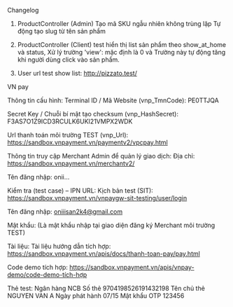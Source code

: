 Changelog

1. ProductController (Admin)
   Tạo mã SKU ngẫu nhiên không trùng lặp
   Tự động tạo slug từ tên sản phẩm

1. ProductController (Client)
   test hiển thị list sản phẩm theo show_at_home và status,
   Xử lý trường 'view': mặc định là 0 và Trường này tự động tăng khi người dùng click vào sản phẩm.

1. User
   url test show list: http://pizzato.test/

VN pay

Thông tin cấu hình:
Terminal ID / Mã Website (vnp_TmnCode): PE0TTJQA

Secret Key / Chuỗi bí mật tạo checksum (vnp_HashSecret): F3AS7O1Z9ICD3RCULK6UKI21VMPX2WDK

Url thanh toán môi trường TEST (vnp_Url): https://sandbox.vnpayment.vn/paymentv2/vpcpay.html

Thông tin truy cập Merchant Admin để quản lý giao dịch:
Địa chỉ: https://sandbox.vnpayment.vn/merchantv2/

Tên đăng nhập: onii...


Kiểm tra (test case) – IPN URL:
Kịch bản test (SIT): https://sandbox.vnpayment.vn/vnpaygw-sit-testing/user/login

Tên đăng nhập: oniiisan2k4@gmail.com

Mật khẩu: (Là mật khẩu nhập tại giao diện đăng ký Merchant môi trường TEST)

Tài liệu:
Tài liệu hướng dẫn tích hợp: https://sandbox.vnpayment.vn/apis/docs/thanh-toan-pay/pay.html

Code demo tích hợp: https://sandbox.vnpayment.vn/apis/vnpay-demo/code-demo-tích-hợp

Thẻ test:
Ngân hàng	NCB
Số thẻ	9704198526191432198
Tên chủ thẻ	NGUYEN VAN A
Ngày phát hành	07/15
Mật khẩu OTP	123456
